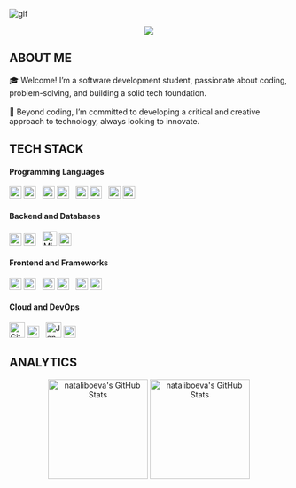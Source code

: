 ![gif](https://github.com/user-attachments/assets/10ad3ecf-e298-46cd-ab9c-f613be590f88)

<p align="center">
     <img src="https://readme-typing-svg.herokuapp.com?font=&center=true&width=380&height=45&lines=Nice+to+meet+you!" />


## ABOUT ME &nbsp;<img src="https://komarev.com/ghpvc/?username=nataliboeva&color=371D51&style=flat-square&label=Profile%20views&labelColor=FFFFFF" alt="" align="center"/></h2>🎓  Welcome! I’m a software development student, passionate about coding, problem-solving, and building a solid tech foundation.<br><br>🎯  Beyond coding, I’m committed to developing a critical and creative approach to technology, always looking to innovate.

## TECH STACK

#### Programming Languages
<p>
  <img src="https://cdn.jsdelivr.net/gh/devicons/devicon/icons/csharp/csharp-original.svg" height="22" alt="C#" />
  <img src="https://img.shields.io/badge/C%23-7930B3?" height="22" />
  &nbsp;
  <img src="https://cdn.jsdelivr.net/gh/devicons/devicon/icons/java/java-original.svg" height="22" alt="Java" />
  <img src="https://img.shields.io/badge/Java-E76F00?" height="22" />
  &nbsp;
  <img src="https://cdn.jsdelivr.net/gh/devicons/devicon/icons/cplusplus/cplusplus-original.svg" height="22" alt="C++" />
  <img src="https://img.shields.io/badge/C++-00599C?" height="22" />
  &nbsp;
  <img src="https://cdn.jsdelivr.net/gh/devicons/devicon/icons/javascript/javascript-original.svg" height="22" alt="JavaScript" />
  <img src="https://img.shields.io/badge/JavaScript-F7DF1E?" height="22" />
</p>


#### Backend and Databases
<p>
  <img src="https://cdn.jsdelivr.net/gh/devicons/devicon/icons/dotnetcore/dotnetcore-original.svg" height="22" alt=".NET" />
  <img src="https://img.shields.io/badge/.NET-512DA8?" height="22" />
  &nbsp;
  <img src="https://cdn.jsdelivr.net/gh/devicons/devicon/icons/microsoftsqlserver/microsoftsqlserver-plain.svg" height="26" alt="Microsoft SQL Server" />
  <img src="https://img.shields.io/badge/Microsoft%20SQL%20Server-CC2927?" height="22" />
</p>

#### Frontend and Frameworks
<p>
  <img src="https://cdn.jsdelivr.net/gh/devicons/devicon/icons/html5/html5-original.svg" height="22" alt="HTML5" />
  <img src="https://img.shields.io/badge/HTML5-E34F26?" height="22" />
  &nbsp;
  <img src="https://cdn.jsdelivr.net/gh/devicons/devicon/icons/css3/css3-original.svg" height="22" alt="CSS3" />
  <img src="https://img.shields.io/badge/CSS3-1572B6?" height="22" />
  &nbsp;
  <img src="https://cdn.jsdelivr.net/gh/devicons/devicon/icons/bootstrap/bootstrap-original.svg" height="22" alt="Bootstrap" />
  <img src="https://img.shields.io/badge/Bootstrap-7952B3?" height="22" />
</p>


#### Cloud and DevOps
<p>
  <img src="https://cdn.jsdelivr.net/gh/devicons/devicon/icons/githubactions/githubactions-original.svg" height="28" alt="GitHub Actions" />
  <img src="https://img.shields.io/badge/GitHub%20Actions-2088FF?" height="22" />
  &nbsp;
  <img src="https://cdn.jsdelivr.net/gh/devicons/devicon/icons/jenkins/jenkins-original.svg" height="28" alt="Jenkins" />
  <img src="https://img.shields.io/badge/Jenkins-D24939?" height="22" />
</p>

## ANALYTICS
<div align="center">
<img  alt="nataliboeva's GitHub Stats" height="180em" src="https://awesome-github-stats.azurewebsites.net/user-stats/nataliboeva?cardType=level&theme=react&showIcons=false&preferLogin=false&Background=271D61&Border=371D51"/>  
<img height="180em" src="https://github-readme-stats.vercel.app/api/top-langs/?username=nataliboeva&theme=react&show_icons=true&hide_border=true&layout=compact&hide_title=falsee&bg_color=271D61" alt="nataliboeva's GitHub Stats" />
</div>


